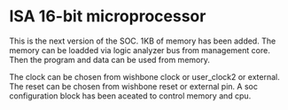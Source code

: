 # ISA 16-bit microprocessor

This is the next version of the SOC. 1KB of memory has been added.
The memory can be loadded via logic analyzer bus from management core.
Then the program and data can be used from memory.

The clock can be chosen from wishbone clock or user_clock2 or external.
The reset can be chosen from wishbone reset or external pin.
A soc configuration block has been aceated to control memory and cpu.
